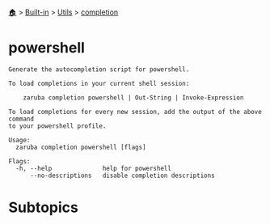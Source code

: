 <!--startTocHeader-->
[🏠](../../../README.md) > [Built-in](../../README.md) > [Utils](../README.md) > [completion](README.md)
# powershell
<!--endTocHeader-->

```
Generate the autocompletion script for powershell.

To load completions in your current shell session:

	zaruba completion powershell | Out-String | Invoke-Expression

To load completions for every new session, add the output of the above command
to your powershell profile.

Usage:
  zaruba completion powershell [flags]

Flags:
  -h, --help              help for powershell
      --no-descriptions   disable completion descriptions

```

# Subtopics
<!--startTocSubtopic-->
<!--endTocSubtopic-->